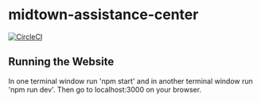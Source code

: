 # midtown-assistance-center

[![CircleCI](https://circleci.com/gh/GTBitsOfGood/midtown-assistance-center.svg?style=svg)](https://circleci.com/gh/GTBitsOfGood/midtown-assistance-center)

## Running the Website
In one terminal window run 'npm start' and in another terminal window run 'npm run dev'. Then go to localhost:3000 on your browser.